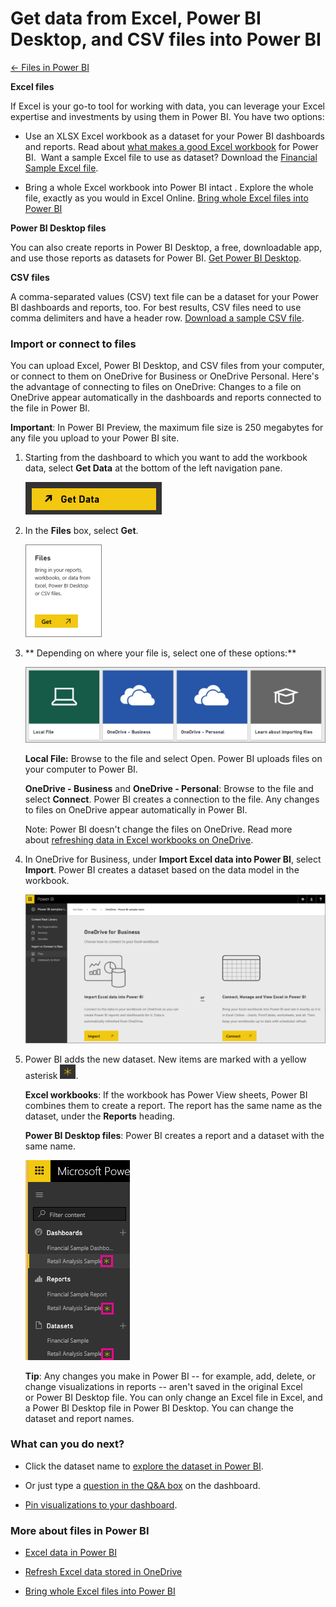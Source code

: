 ﻿<properties 
   pageTitle="Get data from Excel, Power BI Desktop, and CSV files into Power BI"
   description="Get data from Excel, Power BI Desktop, and CSV files into Power BI"
   services="powerbi" 
   documentationCenter="" 
   authors="v-anpasi" 
   manager="mblythe" 
   editor=""
   tags=""/>
 
<tags
   ms.service="powerbi"
   ms.devlang="NA"
   ms.topic="article"
   ms.tgt_pltfrm="NA"
   ms.workload="powerbi"
   ms.date="09/28/2015"
   ms.author="v-anpasi"/>
# Get data from Excel, Power BI Desktop, and CSV files into Power BI

[← Files in Power BI](https://support.powerbi.com/knowledgebase/topics/88767-files-in-power-bi)

**Excel files**

If Excel is your go-to tool for working with data, you can leverage your Excel expertise and investments by using them in Power BI. You have two options:

-   Use an XLSX Excel workbook as a dataset for your Power BI dashboards and reports. Read about [what makes a good Excel workbook](https://support.powerbi.com/knowledgebase/articles/424871) for Power BI.  Want a sample Excel file to use as dataset? Download the [Financial Sample Excel file](https://support.powerbi.com/knowledgebase/articles/497124).

-   Bring a whole Excel workbook into Power BI intact . Explore the whole file, exactly as you would in Excel Online. [Bring whole Excel files into Power BI](https://support.powerbi.com/knowledgebase/articles/640168)

**Power BI Desktop files**

You can also create reports in Power BI Desktop, a free, downloadable app, and use those reports as datasets for Power BI. [Get Power BI Desktop](https://support.powerbi.com/knowledgebase/articles/464158).


**CSV files**

A comma-separated values (CSV) text file can be a dataset for your Power BI dashboards and reports, too. For best results, CSV files need to use comma delimiters and have a header row. [Download a sample CSV file](http://go.microsoft.com/fwlink/?LinkID=619356).

### Import or connect to files 

You can upload Excel, Power BI Desktop, and CSV files from your computer, or connect to them on OneDrive for Business or OneDrive Personal. Here's the advantage of connecting to files on OneDrive: Changes to a file on OneDrive appear automatically in the dashboards and reports connected to the file in Power BI.

**Important**: In Power BI Preview, the maximum file size is 250 megabytes for any file you upload to your Power BI site.

1.  Starting from the dashboard to which you want to add the workbook data, select **Get Data** at the bottom of the left navigation pane. 

    ![](media/powerbi-service-get-data-from-files/PBI_GetData.png)


2.  In the **Files** box, select **Get**.

    ![](media/powerbi-service-get-data-from-files/PBI_GetFiles.png)

3. ** Depending on where your file is, select one of these options:**

    ![](media/powerbi-service-get-data-from-files/PBI_GetFilesLocalOneDriveEtc..png)

    **Local File:** Browse to the file and select Open. Power BI uploads files on your computer to Power BI. 

    **OneDrive - Business** and **OneDrive - Personal**: Browse to the file and select **Connect**. Power BI creates a connection to the file. Any changes to files on OneDrive appear automatically in Power BI.

    Note: Power BI doesn't change the files on OneDrive. Read more about [refreshing data in Excel workbooks on OneDrive](https://support.powerbi.com/knowledgebase/articles/471009). 

4.  In OneDrive for Business, under **Import Excel data into Power BI**, select **Import**. Power BI creates a dataset based on the data model in the workbook.

    ![](media/powerbi-service-get-data-from-files/PBI_ImportExcelDataOrWhole.png)

5.  Power BI adds the new dataset. New items are marked with a yellow asterisk ![](media/powerbi-service-get-data-from-files/PBI_YellowAsteriskSm.png).  

    **Excel workbooks**: If the workbook has Power View sheets, Power BI combines them to create a report. The report has the same name as the dataset, under the **Reports** heading.﻿ 

    **Power BI Desktop files**: Power BI creates a report and a dataset with the same name.

    ![](media/powerbi-service-get-data-from-files/PBI_NewExcelLeftNav.png)

    **Tip**: Any changes you make in Power BI -- for example, add, delete, or change visualizations in reports -- aren't saved in the original Excel or Power BI Desktop file. You can only change an Excel file in Excel, and a Power BI Desktop file in Power BI Desktop. You can change the dataset and report names.  

### What can you do next?

-   Click the dataset name to [explore the dataset in Power BI](http://support.powerbi.com/knowledgebase/articles/475159-explore-a-dataset).

-   Or just type a [question in the Q&A box](http://support.powerbi.com/knowledgebase/articles/474566-q-a-in-power-bi) on the dashboard.

-   [Pin visualizations to your dashboard](http://support.powerbi.com/knowledgebase/articles/430323-pin-a-tile-to-a-dashboard-from-a-report). 

### More about files in Power BI

-   [Excel data in Power BI](https://support.powerbi.com/knowledgebase/articles/424871-excel-data-in-power-bi)

-   [Refresh Excel data stored in OneDrive](https://support.powerbi.com/knowledgebase/articles/471009)

-   [Bring whole Excel files into Power BI](https://support.powerbi.com/knowledgebase/articles/640168%20)

